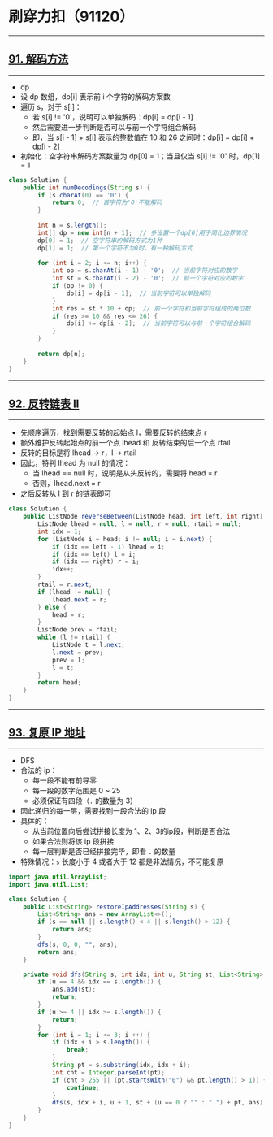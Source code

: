# 刷穿力扣（91120）

****

## [91. 解码方法](https://leetcode.cn/problems/decode-ways/)

****

- dp
- 设 dp 数组，dp[i] 表示前 i 个字符的解码方案数
- 遍历 s，对于 s[i]：
  - 若 s[i] != '0'，说明可以单独解码：dp[i] = dp[i - 1]
  - 然后需要进一步判断是否可以与前一个字符组合解码
  - 即，当 s[i - 1] + s[i] 表示的整数值在 10 和 26 之间时：dp[i] = dp[i] + dp[i - 2]
- 初始化：空字符串解码方案数量为 dp[0] = 1；当且仅当 s[i] != '0' 时，dp[1] = 1

```java
class Solution {
    public int numDecodings(String s) {
        if (s.charAt(0) == '0') {
            return 0;  // 首字符为'0'不能解码
        }
        
        int n = s.length();
        int[] dp = new int[n + 1];  // 多设置一个dp[0]用于简化边界情况
        dp[0] = 1;  // 空字符串的解码方式为1种
        dp[1] = 1;  // 第一个字符不为0时，有一种解码方式
        
        for (int i = 2; i <= n; i++) {
            int op = s.charAt(i - 1) - '0';  // 当前字符对应的数字
            int st = s.charAt(i - 2) - '0';  // 前一个字符对应的数字
            if (op != 0) {
                dp[i] = dp[i - 1];  // 当前字符可以单独解码
            }
            int res = st * 10 + op;  // 前一个字符和当前字符组成的两位数
            if (res >= 10 && res <= 26) {
                dp[i] += dp[i - 2];  // 当前字符可以与前一个字符组合解码
            }
        }
        
        return dp[n];
    }
}
```

****

## [92. 反转链表 II](https://leetcode.cn/problems/reverse-linked-list-ii/)

****

- 先顺序遍历，找到需要反转的起始点 l，需要反转的结束点 r
- 额外维护反转起始点的前一个点 lhead 和 反转结束的后一个点 rtail
- 反转的目标是将 lhead -> r，l -> rtail
- 因此，特判 lhead 为 null 的情况：
  - 当 lhead  == null 时，说明是从头反转的，需要将 head = r
  - 否则，lhead.next = r
- 之后反转从 l 到 r 的链表即可

```java
class Solution {
    public ListNode reverseBetween(ListNode head, int left, int right) {
        ListNode lhead = null, l = null, r = null, rtail = null;
        int idx = 1;
        for (ListNode i = head; i != null; i = i.next) {
            if (idx == left - 1) lhead = i;
            if (idx == left) l = i;
            if (idx == right) r = i;
            idx++;
        }
        rtail = r.next;
        if (lhead != null) {
            lhead.next = r;
        } else {
            head = r;
        }
        ListNode prev = rtail;
        while (l != rtail) {
            ListNode t = l.next;
            l.next = prev;
            prev = l;
            l = t;
        }
        return head;
    }
}
```

****

## [93. 复原 IP 地址](https://leetcode.cn/problems/restore-ip-addresses/)

****

- DFS
- 合法的 ip：
  - 每一段不能有前导零
  - 每一段的数字范围是 0 ~ 25
  - 必须保证有四段（`.` 的数量为 3）
- 因此递归的每一层，需要找到一段合法的 ip 段
- 具体的：
  - 从当前位置向后尝试拼接长度为 1、2、3的ip段，判断是否合法
  - 如果合法则将该 ip 段拼接
  - 每一层判断是否已经拼接完毕，即看 `.` 的数量
- 特殊情况：`s` 长度小于 4 或者大于 12 都是非法情况，不可能复原

```java
import java.util.ArrayList;
import java.util.List;

class Solution {
    public List<String> restoreIpAddresses(String s) {
        List<String> ans = new ArrayList<>();
        if (s == null || s.length() < 4 || s.length() > 12) {
            return ans;
        }
        dfs(s, 0, 0, "", ans);
        return ans;
    }

    private void dfs(String s, int idx, int u, String st, List<String> ans) {
        if (u == 4 && idx == s.length()) { 
            ans.add(st);
            return;
        }
        if (u >= 4 || idx >= s.length()) {
            return;
        }
        for (int i = 1; i <= 3; i ++) { 
            if (idx + i > s.length()) {
                break;
            }
            String pt = s.substring(idx, idx + i);
            int cnt = Integer.parseInt(pt);
            if (cnt > 255 || (pt.startsWith("0") && pt.length() > 1)) {
                continue;
            }
            dfs(s, idx + i, u + 1, st + (u == 0 ? "" : ".") + pt, ans);
        }
    }
}
```

